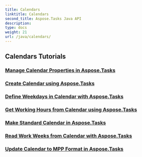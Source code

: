 ```yaml
---
title: Calendars
linktitle: Calendars
second_title: Aspose.Tasks Java API
description: 
type: docs
weight: 21
url: /java/calendars/
---
```


## Calendars Tutorials
### [Manage Calendar Properties in Aspose.Tasks](./properties/)
### [Create Calendar using Aspose.Tasks](./create/)
### [Define Weekdays in Calendar with Aspose.Tasks](./define-weekdays/)
### [Get Working Hours from Calendar using Aspose.Tasks](./working-hours/)
### [Make Standard Calendar in Aspose.Tasks](./make-standard/)
### [Read Work Weeks from Calendar with Aspose.Tasks](./read-work-weeks/)
### [Update Calendar to MPP Format in Aspose.Tasks](./update-to-mpp/)